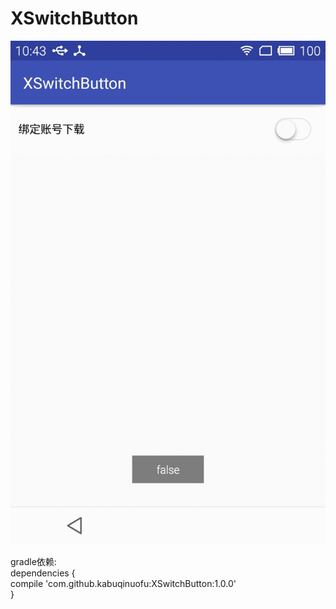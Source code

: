 # XSwitchButton

![image](https://github.com/kabuqinuofu/XSwitchButton/blob/master/app/src/main/res/img/style.gif)</br>

gradle依赖: </br>
dependencies { </br>
	compile 'com.github.kabuqinuofu:XSwitchButton:1.0.0' </br>
}
